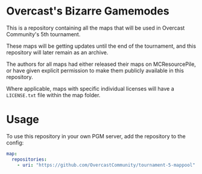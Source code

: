 # Overcast's Bizarre Gamemodes

This is a repository containing all the maps that will be used in Overcast Community's 5th tournament.

These maps will be getting updates until the end of the tournament, and this repository will later remain as an archive.

The authors for all maps had either released their maps on MCResourcePile, or have given explicit permission to make them publicly available in this repository.

Where applicable, maps with specific individual licenses will have a `LICENSE.txt` file within the map folder.

# Usage

To use this repository in your own PGM server, add the repository to the config:

```yml
map:
  repositories:
    - uri: "https://github.com/OvercastCommunity/tournament-5-mappool"	
```

